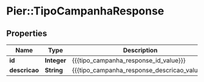 # Pier::TipoCampanhaResponse

## Properties
Name | Type | Description | Notes
------------ | ------------- | ------------- | -------------
**id** | **Integer** | {{{tipo_campanha_response_id_value}}} | [optional] 
**descricao** | **String** | {{{tipo_campanha_response_descricao_value}}} | [optional] 



